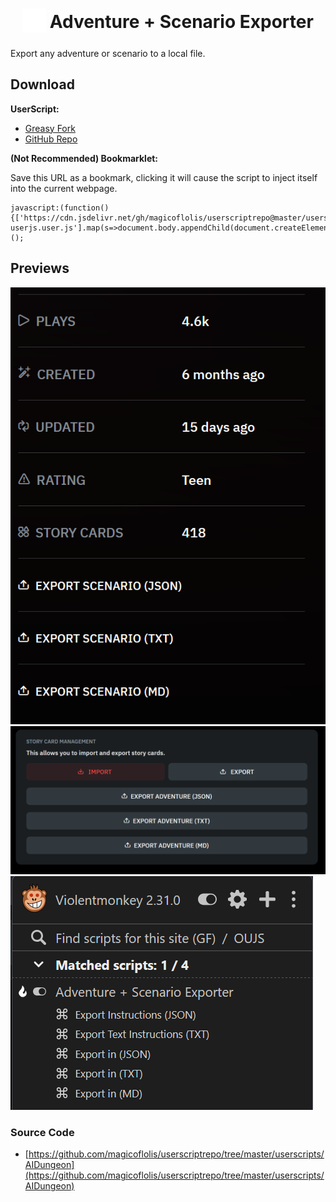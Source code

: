 <h1 align="center">
<sub>
<img src="https://raw.githubusercontent.com/magicoflolis/userscriptrepo/refs/heads/master/userscripts/AIDungeon/src/img/favicon.png" height="38" width="38">
</sub>
Adventure + Scenario Exporter
</h1>

Export any adventure or scenario to a local file.

## **Download**

**UserScript:**

* [Greasy Fork](https://greasyfork.org/scripts/528397)
* [GitHub Repo](https://github.com/magicoflolis/userscriptrepo/raw/refs/heads/master/userscripts/AIDungeon/dist/main-userjs.user.js)

**(Not Recommended) Bookmarklet:**

Save this URL as a bookmark, clicking it will cause the script to inject itself into the current webpage.

```JS
javascript:(function(){['https://cdn.jsdelivr.net/gh/magicoflolis/userscriptrepo@master/userscripts/AIDungeon/dist/main-userjs.user.js'].map(s=>document.body.appendChild(document.createElement('script')).src=s)})();
```

## Previews

<p>
  <img src="https://raw.githubusercontent.com/magicoflolis/userscriptrepo/refs/heads/master/userscripts/AIDungeon/assets/preview-a.png">
  <img src="https://raw.githubusercontent.com/magicoflolis/userscriptrepo/refs/heads/master/userscripts/AIDungeon/assets/preview-b.png">
	<img src="https://raw.githubusercontent.com/magicoflolis/userscriptrepo/refs/heads/master/userscripts/AIDungeon/assets/preview-c.png">
</p>

### Source Code

* [https://github.com/magicoflolis/userscriptrepo/tree/master/userscripts/AIDungeon](https://github.com/magicoflolis/userscriptrepo/tree/master/userscripts/AIDungeon)
